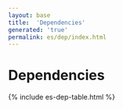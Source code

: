 ```yaml
---
layout: base
title:  'Dependencies'
generated: 'true'
permalink: es/dep/index.html
---
```


# Dependencies

{% include es-dep-table.html %}
